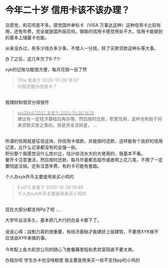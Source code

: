# 今年二十岁  信用卡该不该办理？


没感觉，和花呗差不多。感觉国外单标卡（VISA 万事达这种）这种信用卡比较有用，还免年费，完全就是国外版花呗。银联的信用卡感觉用处不大，信用卡能做到的基本上储蓄卡也能。

从来没办过，有多少钱办多少事，不借人一分钱，除了买房贷款这种头等大事。<br />


办了之后，这几年欠了6-7个<img id="aimg_v04oT" onclick="zoom(this, this.src, 0, 0, 0)" class="zoom" src="https://cdn.jsdelivr.net/gh/hishis/forum-master/public/images/patch.gif" onmouseover="img_onmouseoverfunc(this)" onload="thumbImg(this)" border="0" alt="" />

xyk的记账功能很方便，每月花销一目了然

<div class="quote"><blockquote><font color="#999999">110e 发表于 2020-10-26 18:07</font><br />
<font color="#999999">炒股还敢办信用卡？</font></blockquote></div><br />
我理财和借贷分得很开

<div class="quote"><blockquote><font size="2"><a href="https://www.hostloc.com/forum.php?mod=redirect&amp;goto=findpost&amp;pid=9354648&amp;ptid=758526" target="_blank"><font color="#999999">wo284473037 发表于 2020-10-26 16:19</font></a></font><br />
建议有一定经济基础后再办理，然后按时还款，积累信用，这样也有助于将来贷款买房之类的。但是资金流转差， ...</blockquote></div><br />
所谓的信用就是征信这块，你信用卡借款，并能按时还款，这样能有个良好的信用记录，比什么记录都没有的会强一些。<br />
积分那个我感觉没什么性价比，估计给流水大的大佬用的，我基本不看。<br />
要开卡注意激活，然后按时还款，每月尽量都去超市或者网上花几笔，不用了一定要彻底注销。还有注意年费，有的卡可能有套路。

个人办xyk外币主要是用来买小鸡的

<div class="quote"><blockquote><font color="#999999">EvaTS 发表于 2020-10-26 19:46</font><br />
<font color="#999999">个人办xyk外币主要是用来买小鸡的</font></blockquote></div><br />
现在大部分都支持Pp了吧 ....

大学毕业没多久，基本把几大行的白金卡都下了。<br />
<br />
说说心得：自制力真的很重要，有经济基础才能建好上层建筑，不要用XYK做不应该由XYK来做的事。<br />
<br />
今年配上各大航空公司的随心飞套餐薅里程和贵宾室简直不要太爽。<img src="static/image/smiley/yct/007.gif" smilieid="46" border="0" alt="" />

办就办呗 学生办卡也没啥额度 我主要是用来买一些不支持pp的小鸡的

